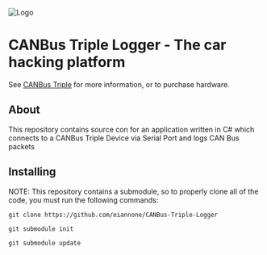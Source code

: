 ![Logo](http://res.cloudinary.com/ddbgan4vk/image/upload/v1427295808/logo_py05gc.svg)

# CANBus Triple Logger - The car hacking platform

See [CANBus Triple](http://www.canb.us) for more information, or to purchase hardware.

## About
This repository contains source con for an application written in C# which connects
to a CANBus Triple Device via Serial Port and logs CAN Bus packets

## Installing
NOTE: This repository contains a submodule, so to properly clone all of the code, you
must run the following commands:

```
git clone https://github.com/eiannone/CANBus-Triple-Logger

git submodule init

git submodule update
```